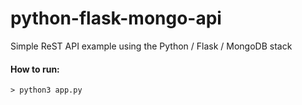 # python-flask-mongo-api
Simple ReST API example using the Python / Flask / MongoDB stack

#### How to run:
```
> python3 app.py
```
